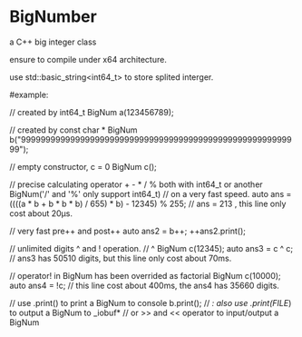 # BigNumber
a C++ big integer class

ensure to compile under x64 architecture.

use std::basic_string<int64_t> to store splited interger.

#example:

// created by int64_t
BigNum a(123456789);

// created by const char *
BigNum b("999999999999999999999999999999999999999999999999999999999");

// empty constructor, c = 0
BigNum c();

// precise calculating operator + - * / % both with int64_t or another BigNum('/' and '%' only support int64_t)
// on a very fast speed.
auto ans = ((((a * b + b * b * b) / 655) * b) - 12345) % 255; 
// ans = 213 , this line only cost about 20μs.

// very fast pre++ and post++
auto ans2 = b++; ++ans2.print();

// unlimited digits ^ and ! operation.
// ^
BigNum c(12345);
auto ans3 = c ^ c;
// ans3 has 50510 digits, but this line only cost about 70ms.

// operator! in BigNum has been overrided as factorial
BigNum c(10000);
auto ans4 = !c;
// this line cost about 400ms, the ans4 has 35660 digits.

// use .print() to print a BigNum to console
b.print();
// *: also use .print(FILE*) to output a BigNum to _iobuf*
//    or >> and << operator to input/output a BigNum
